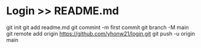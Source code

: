# Login >> README.md
git init
git add readme.md
git commint -m first commit
git branch -M main
git remote add origin https://github.com/yhonw21/login.git
git push -u origin main


